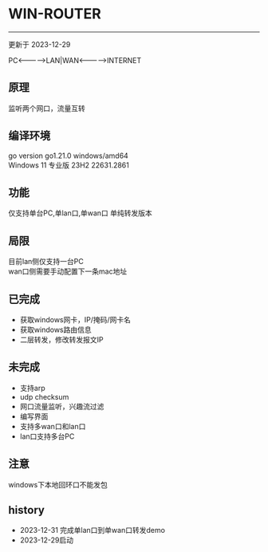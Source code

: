 # WIN-ROUTER
---
更新于 2023-12-29

PC<----->LAN|WAN<----->INTERNET

## 原理
监听两个网口，流量互转

## 编译环境
go version go1.21.0 windows/amd64  
Windows 11 专业版  23H2 22631.2861

## 功能
仅支持单台PC,单lan口,单wan口
单纯转发版本

## 局限
目前lan侧仅支持一台PC  
wan口侧需要手动配置下一条mac地址


## 已完成
* 获取windows网卡，IP/掩码/网卡名
* 获取windows路由信息
* 二层转发，修改转发报文IP

## 未完成
* 支持arp
* udp checksum
* 网口流量监听，兴趣流过滤
* 编写界面
* 支持多wan口和lan口
* lan口支持多台PC

## 注意
windows下本地回环口不能发包

## history
* 2023-12-31 完成单lan口到单wan口转发demo
* 2023-12-29启动
